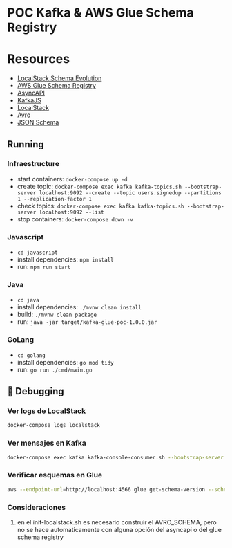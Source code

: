 # POC Kafka & AWS Glue Schema Registry

# Resources
- [LocalStack Schema Evolution](https://docs.localstack.cloud/aws/tutorials/schema-evolution-glue-msk/)
- [AWS Glue Schema Registry](https://docs.aws.amazon.com/glue/latest/dg/schema-registry.html)
- [AsyncAPI](https://www.asyncapi.com/)
- [KafkaJS](https://kafka.js.org/)
- [LocalStack](https://localstack.cloud/)
- [Avro](https://avro.apache.org/)
- [JSON Schema](https://json-schema.org/)

## Running

### Infraestructure
- start containers: `docker-compose up -d`
- create topic: `docker-compose exec kafka kafka-topics.sh --bootstrap-server localhost:9092 --create --topic users.signedup --partitions 1 --replication-factor 1`
- check topics: `docker-compose exec kafka kafka-topics.sh --bootstrap-server localhost:9092 --list`
- stop containers: `docker-compose down -v`

### Javascript
- `cd javascript`
- install dependencies: `npm install`
- run: `npm run start`

### Java
- `cd java`
- install dependencies: `./mvnw clean install`
- build: `./mvnw clean package`
- run: `java -jar target/kafka-glue-poc-1.0.0.jar`

### GoLang
- `cd golang`
- install dependencies: `go mod tidy`
- run: `go run ./cmd/main.go`

## 🐛 Debugging

### Ver logs de LocalStack
```bash
docker-compose logs localstack
```

### Ver mensajes en Kafka
```bash
docker-compose exec kafka kafka-console-consumer.sh --bootstrap-server localhost:9092 --topic users.signedup --from-beginning
```

### Verificar esquemas en Glue
```bash
aws --endpoint-url=http://localhost:4566 glue get-schema-version --schema-id RegistryName=user-events,SchemaName=UserSignedUp --schema-version-number LatestVersion=true
```

### Consideraciones
1. en el init-localstack.sh es necesario construir el AVRO_SCHEMA, pero no se hace automaticamente con alguna opción del asyncapi o del glue schema registry